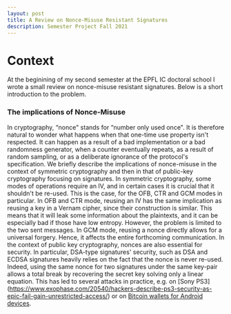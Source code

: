 ```yaml
---
layout: post
title: A Review on Nonce-Misuse Resistant Signatures
description: Semester Project Fall 2021
---
```


Context
============

At the beginining of my second semester at the EPFL IC doctoral school I wrote a small review on nonce-misuse resistant signatures. 
Below is a short introduction to the problem. 

### The implications of Nonce-Misuse
In cryptography, “nonce" stands for “number only used once". It is therefore natural to wonder what happens when that one-time use property isn't respected. 
It can happen as a result of a bad implementation or a bad randomness generator, when a counter eventually repeats, as a result of random  sampling, or as a deliberate ignorance of the protocol's specification. 
We briefly describe the implications of nonce-misuse in the context of symmetric cryptography and then in that of public-key cryptography focusing on signatures. 
In symmetric cryptography, some modes of operations require an IV, and in certain cases it is crucial that it shouldn't be re-used. This is the case, for the OFB, CTR and GCM modes in particular. 
In OFB and CTR mode, reusing an IV has the same implication as reusing a key in a Vernam cipher, since their construction is similar. This means that it will leak some information about the plaintexts, and it can be especially bad if those have low entropy. However, the problem is limited to the two sent messages. 
In GCM mode, reusing a nonce directly allows for a universal forgery. Hence, it affects the entire forthcoming communication.
In the context of public key cryptography, nonces are also essential for security. 
In particular, DSA-type signatures' security, such as DSA and ECDSA signatures heavily relies on the fact that the nonce is never re-used. Indeed, using the same nonce for two signatures under the same key-pair allows a total break by recovering the secret key solving only a linear equation. This has led to several attacks in practice, e.g. on [Sony PS3] (https://www.exophase.com/20540/hackers-describe-ps3-security-as-epic-fail-gain-unrestricted-access/) or on [Bitcoin wallets for Android devices](https://bitcoin.org/en/alert/2013-08-11-android).

